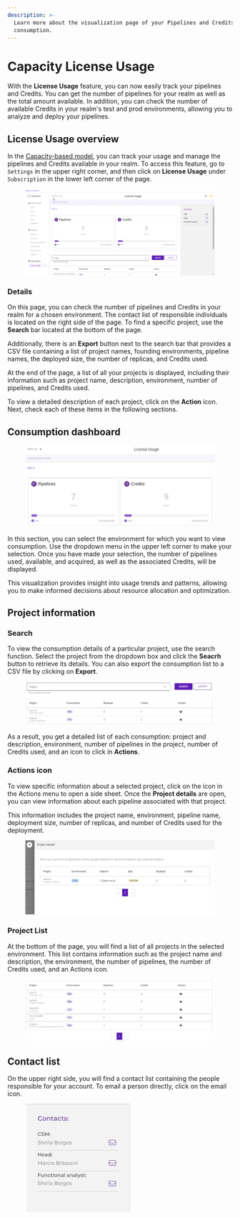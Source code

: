 ```yaml
---
description: >-
  Learn more about the visualization page of your Pipelines and Credits
  consumption.
---
```


# Capacity License Usage

With the **License Usage** feature, you can now easily track your pipelines and Credits. You can get the number of pipelines for your realm as well as the total amount available. In addition, you can check the number of available Credits in your realm's test and prod environments, allowing you to analyze and deploy your pipelines.

## License Usage overview

In the [Capacity-based model](https://docs.digibee.com/documentation/licensing/licensing-models/capacity-based-model), you can track your usage and manage the pipelines and Credits available in your realm. To access this feature, go to `Settings` in the upper right corner, and then click on **License Usage** under `Subscription` in the lower left corner of the page.

<figure><img src="../../.gitbook/assets/01 - gif - credits- engl.gif" alt=""><figcaption></figcaption></figure>

### Details

On this page, you can check the number of pipelines and Credits in your realm for a chosen environment. The contact list of responsible individuals is located on the right side of the page. To find a specific project, use the **Search** bar located at the bottom of the page.&#x20;

Additionally, there is an **Export** button next to the search bar that provides a CSV file containing a list of project names, founding environments, pipeline names, the deployed size, the number of replicas, and Credits used.

At the end of the page, a list of all your projects is displayed, including their information such as project name, description, environment, number of pipelines, and Credits used.

To view a detailed description of each project, click on the **Action** icon. Next, check each of these items in the following sections.

## Consumption dashboard

<figure><img src="../../.gitbook/assets/02 - consuption dashboard - engl (1).jpg" alt=""><figcaption></figcaption></figure>

In this section, you can select the environment for which you want to view consumption. Use the dropdown menu in the upper left corner to make your selection. Once you have made your selection, the number of pipelines used, available, and acquired, as well as the associated Credits, will be displayed.&#x20;

This visualization provides insight into usage trends and patterns, allowing you to make informed decisions about resource allocation and optimization.

## Project information

### Search

To view the consumption details of a particular project, use the search function. Select the project from the dropdown box and click the **Seacrh** button to retrieve its details. You can also export the consumption list to a CSV file by clicking on **Export**.

<figure><img src="../../.gitbook/assets/03 - search - engl.jpg" alt=""><figcaption></figcaption></figure>

As a result, you get a detailed list of each consumption: project and description, environment, number of pipelines in the project, number of Credits used, and an icon to click in **Actions**.

### Actions icon

To view specific information about a selected project, click on the icon in the Actions menu to open a side sheet. Once the **Project details** are open, you can view information about each pipeline associated with that project.

This information includes the project name, environment, pipeline name, deployment size, number of replicas, and number of Credits used for the deployment.

<figure><img src="../../.gitbook/assets/04 - details - engl.jpg" alt=""><figcaption></figcaption></figure>

### Project List

At the bottom of the page, you will find a list of all projects in the selected environment. This list contains information such as the project name and description, the environment, the number of pipelines, the number of Credits used, and an Actions icon.

<figure><img src="../../.gitbook/assets/05 - list - engl.jpg" alt=""><figcaption></figcaption></figure>

## Contact list

On the upper right side, you will find a contact list containing the people responsible for your account. To email a person directly, click on the email icon.

<figure><img src="../../.gitbook/assets/06 - contact - engl (2).jpg" alt=""><figcaption></figcaption></figure>
